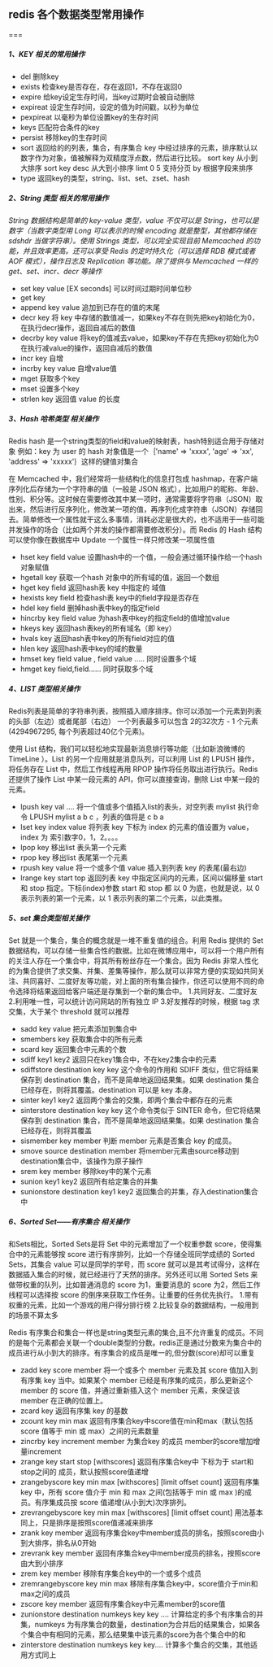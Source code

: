 
## redis 各个数据类型常用操作
 
===

##### 1、KEY 相关的常用操作

 * del 删除key
 * exists  检查key是否存在，存在返回1，不存在返回0
 * expire  给key设定生存时间，当key过期时会被自动删除
 * expireat 设定生存时间，设定的值为时间戳，以秒为单位
 * pexpireat  以毫秒为单位设置key的生存时间
 * keys   匹配符合条件的key
 * persist  移除key的生存时间
 * sort   返回给的的列表，集合，有序集合 key 中经过排序的元素，排序默认以数字作为对象，值被解释为双精度浮点数，然后进行比较。
		  sort key  从小到大排序
		  sort key desc 从大到小排序
		  limt 0 5 支持分页
		  by  根据字段来排序
* type  返回key的类型，string、list、set、zset、hash

##### 2、String 类型 相关的常用操作

_String 数据结构是简单的 key-value 类型，value 不仅可以是 String，也可以是数字（当数字类型用 Long 可以表示的时候            encoding 就是整型，其他都存储在 sdshdr 当做字符串）。使用 Strings 类型，可以完全实现目前 Memcached 的功能，并且效率更高。还可以享受 Redis 的定时持久化（可以选择 RDB 模式或者 AOF 模式），操作日志及 Replication 等功能。除了提供与 Memcached 一样的 get、set、incr、decr 等操作_

 * set key value [EX seconds]  可以时间过期时间单位秒  
 * get key
 * append key value  追加到已存在的值的末尾
 * decr   key   将 key 中存储的数值减一，如果key不存在则先把key初始化为0，在执行decr操作，返回自减后的数值
 * decrby key value  将key的值减去value，如果key不存在先把key初始化为0在执行减value的操作，返回自减后的数值
 * incr key  自增
 * incrby key  value 自增value值
 * mget 获取多个key
 * mset 设置多个key 
 * strlen key  返回值 value 的长度

##### 3、Hash 哈希类型 相关操作
  Redis hash 是一个string类型的field和value的映射表，hash特别适合用于存储对象
  例如：key 为 user 的 hash 对象值是一个｛'name' => 'xxxx', 'age' => 'xx', 'address' => 'xxxxx'｝这样的键值对集合

在 Memcached 中，我们经常将一些结构化的信息打包成 hashmap，在客户端序列化后存储为一个字符串的值（一般是 JSON 格式），比如用户的昵称、年龄、性别、积分等。这时候在需要修改其中某一项时，通常需要将字符串（JSON）取出来，然后进行反序列化，修改某一项的值，再序列化成字符串（JSON）存储回去。简单修改一个属性就干这么多事情，消耗必定是很大的，也不适用于一些可能并发操作的场合（比如两个并发的操作都需要修改积分）。而 Redis 的 Hash 结构可以使你像在数据库中 Update 一个属性一样只修改某一项属性值

  * hset key field value  设置hash中的一个值，一般会通过循环操作给一个hash对象赋值
  * hgetall key 获取一个hash 对象中的所有域的值，返回一个数组
  * hget key field  返回hash表 key  中指定的 域值
  * hexists  key field 检查hash表 key中的field字段是否存在
  * hdel key field  删掉hash表中key的指定field
  * hincrby  key field value  为hash表中key的指定field的值增加value
  * hkeys  key  返回hash表key的所有域名（即 key）
  * hvals key 返回hash表中key的所有field对应的值
  * hlen  key 返回hash表中key的域的数量
  * hmset  key  field value , field value ..... 同时设置多个域
  * hmget  key   field,field...... 同时获取多个域

##### 4、LIST 类型相关操作

  Redis列表是简单的字符串列表，按照插入顺序排序。你可以添加一个元素到列表的头部（左边）或者尾部（右边）
      一个列表最多可以包含 2的32次方 - 1 个元素 (4294967295, 每个列表超过40亿个元素)。

  使用 List 结构，我们可以轻松地实现最新消息排行等功能（比如新浪微博的 TimeLine ）。List 的另一个应用就是消息队列，可以利用 List 的 LPUSH 操作，将任务存在 List 中，然后工作线程再用 RPOP 操作将任务取出进行执行。Redis 还提供了操作 List 中某一段元素的 API，你可以直接查询，删除 List 中某一段的元素。

  * lpush key val .... 将一个值或多个值插入list的表头，对空列表 mylist 执行命令 LPUSH mylist a b c ，列表的值将是 c b a
  * lset  key   index  value  将列表 key 下标为 index 的元素的值设置为 value，index 为 索引数字0，1，2。。。。
  * lpop key 移出list 表头第一个元素
  * rpop key 移出list 表尾第一个元素
  * rpush key value 将一个或多个值 value 插入到列表 key 的表尾(最右边)
  * lrange key start top  返回列表 key 中指定区间内的元素，区间以偏移量 start 和 stop 指定。下标(index)参数 start 和 stop 都                                            以 0 为底，也就是说，以 0 表示列表的第一个元素，以 1 表示列表的第二个元素，以此类推。

##### 5、set 集合类型相关操作
Set 就是一个集合，集合的概念就是一堆不重复值的组合。利用 Redis 提供的 Set 数据结构，可以存储一些集合性的数据。比如在微博应用中，可以将一个用户所有的关注人存在一个集合中，将其所有粉丝存在一个集合。因为 Redis 非常人性化的为集合提供了求交集、并集、差集等操作，那么就可以非常方便的实现如共同关注、共同喜好、二度好友等功能，对上面的所有集合操作，你还可以使用不同的命令选择将结果返回给客户端还是存集到一个新的集合中。
1.共同好友、二度好友
2.利用唯一性，可以统计访问网站的所有独立 IP
3.好友推荐的时候，根据 tag 求交集，大于某个 threshold 就可以推荐
 * sadd  key value  把元素添加到集合中
 * smembers key   获取集合中的所有元素
 * scard key  返回集合中元素的个数
 * sdiff  key1  key2  返回只在key1集合中，不在key2集合中的元素
 * sdiffstore  destination  key  key  这个命令的作用和 SDIFF 类似，但它将结果保存到 destination 集合，而不是简单地返回结果集。如果 destination 集合已经存在，则将其覆盖。destination 可以是 key 本身。
 * sinter  key1 key2  返回两个集合的交集，即两个集合中都存在的元素
 * sinterstore destination  key  key  这个命令类似于 SINTER 命令，但它将结果保存到 destination 集合，而不是简单地返回结果集。如果 destination 集合已经存在，则将其覆盖
 * sismember key member  判断 member 元素是否集合 key 的成员。
 * smove source destination member  将member元素由source移动到destination集合中，该操作为原子操作
 * srem key member  移除key中的某个元素
 * sunion key1  key2  返回所有给定集合的并集
 * sunionstore destination key1 key2 返回集合的并集，存入destination集合中



##### 6、Sorted Set——有序集合  相关操作

和Sets相比，Sorted Sets是将 Set 中的元素增加了一个权重参数 score，使得集合中的元素能够按 score 进行有序排列，比如一个存储全班同学成绩的 Sorted Sets，其集合 value 可以是同学的学号，而 score 就可以是其考试得分，这样在数据插入集合的时候，就已经进行了天然的排序。另外还可以用 Sorted Sets 来做带权重的队列，比如普通消息的 score 为1，重要消息的 score 为2，然后工作线程可以选择按 score 的倒序来获取工作任务。让重要的任务优先执行。
1.带有权重的元素，比如一个游戏的用户得分排行榜
2.比较复杂的数据结构，一般用到的场景不算太多

Redis 有序集合和集合一样也是string类型元素的集合,且不允许重复的成员。不同的是每个元素都会关联一个double类型的分数。redis正是通过分数来为集合中的成员进行从小到大的排序。有序集合的成员是唯一的,但分数(score)却可以重复

* zadd key score member  将一个或多个 member 元素及其 score 值加入到有序集 key 当中。如果某个 member 已经是有序集的成员，那么更新这个 member 的 score 值，并通过重新插入这个 member 元素，来保证该 member 在正确的位置上。
* zcard key  返回有序集 key 的基数
* zcount  key  min   max  返回有序集合key中score值在min和max（默认包括 score 值等于 min 或 max）之间的元素数量
* zincrby key  increment member  为集合key 的成员 member的score增加增量increment
* zrange key  start  stop [withscores]  返回有序集合key中 下标为于 start和stop之间的 成员，默认按照score值递增
* zrangebyscore key min max [withscores] [limit offset count]  返回有序集 key 中，所有 score 值介于 min 和 max 之间(包括等于 min 或 max )的成员。有序集成员按 score 值递增(从小到大)次序排列。
* zrevrangebyscore key  min max [withscores] [limit offset count]  用法基本同上，只是排序是按照score值递减来排序
* zrank key member  返回有序集合key中member成员的排名，按照score由小到大排序，排名从0开始
* zrevrank key member  返回有序集合key中member成员的排名，按照score由大到小排序
* zrem key member  移除有序集合key中的一个或多个成员
* zremrangebyscore  key  min  max  移除有序集合key中，score值介于min和 max之间的成员
* zscore key  member 返回有序集合key中元素member的score值
* zunionstore destination numkeys  key key ....  计算给定的多个有序集合的并集，numkeys 为有序集合的数量，destination为合并后的结果集合，如果各个集合中有相同的元素，那么结果集中该元素的score为各个集合中的和
* zinterstore destination numkeys key key....  计算多个集合的交集，其他适用方式同上
     